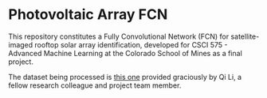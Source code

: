 # Photovoltaic Array FCN
This repository constitutes a Fully Convolutional Network (FCN) for satellite-imaged rooftop solar array identification, developed for CSCI 575 - Advanced Machine Learning at the Colorado School of Mines as a final project.

The dataset being processed is [this one](https://www.kaggle.com/datasets/qli027/solar-finder) provided graciously by Qi Li, a fellow research colleague and project team member.
